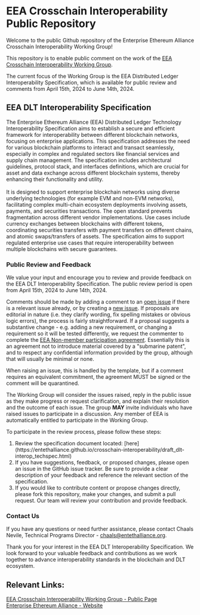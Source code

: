 # EEA Crosschain Interoperability Public Repository

Welcome to the public Github repository of the Enterprise Ethereum Alliance Crosschain Interoperability Working Group!

This repository is to enable public comment on the work of the [EEA Crosschain Interoperability Working Group](https://entethalliance.github.io/crosschain-interoperability/).

The current focus of the Working Group is the EEA Distributed Ledger Interoperability Specification, which is available for public review and comments from April 15th, 2024 to June 14th, 2024.



## EEA DLT Interoperability Specification


The Enterprise Ethereum Alliance (EEA) Distributed Ledger Technology Interoperability Specification aims to establish a secure and efficient framework for interoperability between different blockchain networks, focusing on enterprise applications. This specification addresses the need for various blockchain platforms to interact and transact seamlessly, especially in complex and regulated sectors like financial services and supply chain management. The specification includes architectural guidelines, protocol stack, and interfaces definitions, which are crucial for asset and data exchange across different blockchain systems, thereby enhancing their functionality and utility.
</br></br>
It is designed to support enterprise blockchain networks using diverse underlying technologies (for example EVM and non-EVM networks), facilitating complex multi-chain ecosystem deployments involving assets, payments, and securities transactions. The open standard prevents fragmentation across different vendor implementations. Use cases include currency exchanges between blockchains with different tokens, coordinating securities transfers with payment transfers on different chains, and atomic swaps/transfers of assets. The specification aims to support regulated enterprise use cases that require interoperability between multiple blockchains with secure guarantees. 

### Public Review and Feedback

We value your input and encourage you to review and provide feedback on the EEA DLT Interoperability Specification. The public review period is open from April 15th, 2024 to June 14th, 2024. </br>

Comments should be made by adding a comment to an [open issue](https://github.com/EntEthAlliance/dlt-interop/issues) if there is a relevant issue already, or by creating a
[new issue](https://github.com/EntEthAlliance/dlt-interop/issues/new/choose). If proposals are editorial in nature (i.e. they clarify wording, fix spelling mistakes or obvious logic errors),
the process is fairly straightforward. If a proposal suggests a substantive change - e.g. adding a new requirement, or changing a requirement so it will be tested differently,
we request the commenter to complete the [EEA Non-member participation agreement](https://github.com/EntEthAlliance/Ethtrust-public/blob/main/EEA-Non-Member-Participation-Agreement.pdf). Essentially this is an agreement not to introduce material covered by a "submarine patent",
and to respect any confidential information provided by the group, although that will usually be minimal or none.

When raising an issue, this is handled by the template, but if a comment requires an equivalent commitment,
the agreement MUST be signed or the comment will be quarantined.

The Working Group will consider the issues raised, reply in the public issue as they make progress or request clarification, and explain their resolution and the outcome of each issue.
The group **MAY** invite individuals who have raised issues to participate in a discussion. Any member of EEA is automatically entitled to participate in the Working Group.


To participate in the review process, please follow these steps:

<ol>
<li>Review the specification document located: [here](https://entethalliance.github.io/crosschain-interoperability/draft_dlt-interop_techspec.html) </li>
<li>If you have suggestions, feedback, or proposed changes, please open an issue in the GitHub issue tracker. Be sure to provide a clear description of your feedback and reference the relevant section of the specification.</li>
<li>If you would like to contribute content or propose changes directly, please fork this repository, make your changes, and submit a pull request. Our team will review your contribution and provide feedback.</li>
</ol>


### Contact Us

If you have any questions or need further assistance, please contact Chaals Nevile, Technical Programs Director - chaals@entethalliance.org. </br>

Thank you for your interest in the EEA DLT Interoperability Specification. We look forward to your valuable feedback and contributions as we work together to advance interoperability standards in the blockchain and DLT ecosystem.

## Relevant Links:

[EEA Crosschain Interoperability Working Group - Public Page](https://entethalliance.github.io/crosschain-interoperability/)</br>
[Enterprise Ethereum Alliance - Website](https://entethalliance.org/)

